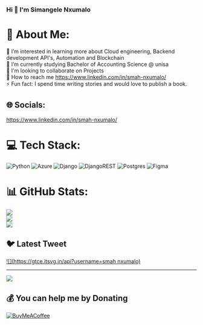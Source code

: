 ### Hi 👋 I'm Simangele Nxumalo
# 💫 About Me:
🔭 I’m interested in learning more about Cloud engineering, Backend development API's, Automation and Blockchain <br>🌱 I’m currently studying Bachelor of Accounting Science @ unisa   <br>👯 I'm looking to collaborate on Projects<br>💬 How to reach me https://www.linkedin.com/in/smah-nxumalo/<br>⚡ Fun fact: I spend time writing stories and would love to publish a book. 


## 🌐 Socials:
https://www.linkedin.com/in/smah-nxumalo/

# 💻 Tech Stack:
![Python](https://img.shields.io/badge/python-3670A0?style=for-the-badge&logo=python&logoColor=ffdd54) ![Azure](https://img.shields.io/badge/azure-%230072C6.svg?style=for-the-badge&logo=azure-devops&logoColor=white) ![Django](https://img.shields.io/badge/django-%23092E20.svg?style=for-the-badge&logo=django&logoColor=white) ![DjangoREST](https://img.shields.io/badge/DJANGO-REST-ff1709?style=for-the-badge&logo=django&logoColor=white&color=ff1709&labelColor=gray) ![Postgres](https://img.shields.io/badge/postgres-%23316192.svg?style=for-the-badge&logo=postgresql&logoColor=white) 	![Figma](https://img.shields.io/badge/figma-%23F24E1E.svg?style=for-the-badge&logo=figma&logoColor=white)
# 📊 GitHub Stats:
![](https://github-readme-stats.vercel.app/api?username=smahnxumalo&theme=flag-india&hide_border=false&include_all_commits=false&count_private=false)<br/>
![](https://github-readme-streak-stats.herokuapp.com/?user=smahnxumalo&theme=flag-india&hide_border=false)<br/>
![](https://github-readme-stats.vercel.app/api/top-langs/?username=smahnxumalo&theme=flag-india&hide_border=false&include_all_commits=false&count_private=false&layout=compact)

## 🐦 Latest Tweet
[![](https://gtce.itsvg.in/api?username=smah nxumalo)](https://github.com/VishwaGauravIn/github-twitter-card-embed)

---
[![](https://visitcount.itsvg.in/api?id=smahnxumalo&icon=0&color=1)](https://visitcount.itsvg.in)

  ## 💰 You can help me by Donating
  [![BuyMeACoffee](https://img.shields.io/badge/Buy%20Me%20a%20Coffee-ffdd00?style=for-the-badge&logo=buy-me-a-coffee&logoColor=black)](https://buymeacoffee.com/smah) 

  
<!-- Proudly created with GPRM ( https://gprm.itsvg.in ) -->
